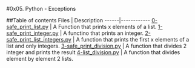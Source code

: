 #0x05. Python - Exceptions

##Table of contents
Files | Description
------|------------
[0-safe_print_list.py](./0-safe_print_list.py) | A Function that prints x elements of a list.
[1-safe_print_integer.py](./1-safe_print_integer.py) | A functino that prints an integer.
[2-safe_print_list_integers.py](./2-safe_print_integers.py) | A function that prints the first x elements of a list and only integers.
[3-safe_print_division.py](./3-safe_print_division.py) | A function that divides 2 integer and prints the result
[4-list_division.py](./4-list_division.py) | A function that divides element by element 2 lists.

